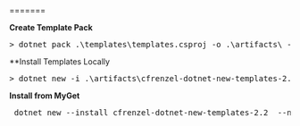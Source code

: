 =======


**Create Template Pack**

<pre>
> dotnet pack .\templates\templates.csproj -o .\artifacts\ --no-build --no-restore
</pre>

**Install Templates Locally

<pre>
> dotnet new -i .\artifacts\cfrenzel-dotnet-new-templates-2.2.1.0.0.nupkg
</pre>

**Install from MyGet**

<pre>
 dotnet new --install cfrenzel-dotnet-new-templates-2.2  --nuget-source https://www.myget.org/F/cfrenzel-ci/api/v3/index.json
</pre>

